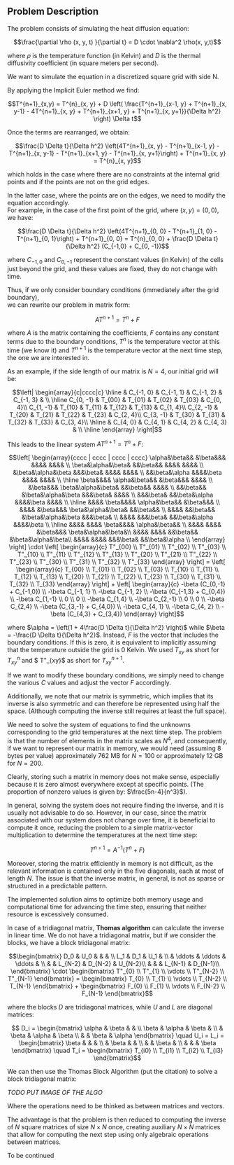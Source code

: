 ## Problem Description


The problem consists of simulating the heat diffusion equation:

```math
\frac{\partial \rho (x, y, t) }{\partial t} = D \cdot \nabla^2 \rho(x, y,t)
```

where $\rho$ is the temperature function (in Kelvin) and $D$ is the thermal diffusivity coefficient (in square meters per second).

We want to simulate the equation in a discretized square grid with side N.

By applying the Implicit Euler method we find:

```math
T^{n+1}_{x,y} = T^{n}_{x, y} + D \left( \frac{T^{n+1}_{x-1, y} + T^{n+1}_{x, y-1} - 4T^{n+1}_{x, y} + T^{n+1}_{x+1, y} + T^{n+1}_{x, y+1}}{\Delta h^2} \right) \Delta t
```

Once the terms are rearranged, we obtain:

```math
\frac{D \Delta t}{\Delta h^2} \left(4T^{n+1}_{x, y} - T^{n+1}_{x-1, y} - T^{n+1}_{x, y-1} - T^{n+1}_{x+1, y} - T^{n+1}_{x, y+1}\right) + T^{n+1}_{x, y}  = T^{n}_{x, y}
```

which holds in the case where there are no constraints at the internal grid points and if the points are not on the grid edges.

In the latter case, where the points are on the edges, we need to modify the equation accordingly.  
For example, in the case of the first point of the grid, where $(x, y) = (0,0)$, we have:

```math
\frac{D \Delta t}{\Delta h^2} \left(4T^{n+1}_{0, 0} - T^{n+1}_{1, 0} - T^{n+1}_{0, 1}\right) + T^{n+1}_{0, 0}  = T^{n}_{0, 0} + \frac{D \Delta t}{\Delta h^2} (C_{-1,0} + C_{0, -1})
```

where $C_{-1,0}$ and $C_{0,-1}$ represent the constant values (in Kelvin) of the cells just beyond the grid, and these values are fixed, they do not change with time.

Thus, if we only consider boundary conditions (immediately after the grid boundary),  
we can rewrite our problem in matrix form:

$$
A T^{n+1} = T^{n} + F
$$

where $A$ is the matrix containing the coefficients, $F$ contains any constant terms due to the boundary conditions, $T^n$ is the temperature vector at this time (we know it) and $T^{n+1}$ is the temperature vector at the next time step, the one we are interested in.

As an example, if the side length of our matrix is $N=4$, our initial grid will be:

```math
\left|
\begin{array}{c|cccc|c}
\hline
 & C_{-1, 0} & C_{-1, 1} & C_{-1, 2} & C_{-1, 3} & \\ \hline
C_{0, -1} & T_{00} & T_{01} & T_{02} & T_{03} & C_{0, 4}\\
C_{1, -1} & T_{10} & T_{11} & T_{12} & T_{13} & C_{1, 4}\\
C_{2, -1} & T_{20} & T_{21} & T_{22} & T_{23} & C_{2, 4}\\
C_{3, -1} & T_{30} & T_{31} & T_{32} & T_{33} & C_{3, 4}\\ \hline
& C_{4, 0} & C_{4, 1} & C_{4, 2} & C_{4, 3} & \\ \hline
\end{array}
\right|
```

This leads to the linear system $A T^{n+1} = T^{n} + F$:

```math
\left[
\begin{array}{cccc | cccc | cccc | cccc}
\alpha&\beta&&          &\beta&&&               &&&&                &&&& \\
\beta&\alpha&\beta&     &&\beta&&               &&&&                &&&& \\
&\beta&\alpha&\beta     &&&\beta&               &&&&                &&&& \\
&&\beta&\alpha          &&&&\beta               &&&&                &&&& \\ \hline
\beta&&&&               \alpha&\beta&&          &\beta&&&            &&&& \\
&\beta&&&               \beta&\alpha&\beta&     &&\beta&&            &&&& \\
&&\beta&&               &\beta&\alpha&\beta     &&&\beta&            &&&& \\
&&&\beta&               &&\beta&\alpha          &&&&\beta            &&&& \\ \hline
&&&&                    \beta&&&&               \alpha&\beta&&          &\beta&&& \\
&&&&                    &\beta&&&               \beta&\alpha&\beta&     &&\beta&& \\
&&&&                    &&\beta&&               &\beta&\alpha&\beta     &&&\beta& \\
&&&&                    &&&\beta&               &&\beta&\alpha          &&&&\beta \\ \hline
&&&&        &&&&                    \beta&&&&               \alpha&\beta&&     \\
&&&&        &&&&                    &\beta&&&               \beta&\alpha&\beta&\\
&&&&        &&&&                    &&\beta&&               &\beta&\alpha&\beta\\
&&&&        &&&&                    &&&\beta&               &&\beta&\alpha     \\
\end{array}
\right]
\cdot 
\left[
\begin{array}{c}
T"_{00} \\ T"_{01} \\ T"_{02} \\ T"_{03} \\
T"_{10} \\ T"_{11} \\ T"_{12} \\ T"_{13} \\
T"_{20} \\ T"_{21} \\ T"_{22} \\ T"_{23} \\
T"_{30} \\ T"_{31} \\ T"_{32} \\ T"_{33}
\end{array}
\right]
=
\left[
\begin{array}{c}
T_{00} \\ T_{01} \\ T_{02} \\ T_{03} \\
T_{10} \\ T_{11} \\ T_{12} \\ T_{13} \\
T_{20} \\ T_{21} \\ T_{22} \\ T_{23} \\
T_{30} \\ T_{31} \\ T_{32} \\ T_{33}
\end{array}
\right]
+
\left[
\begin{array}{c}
-\beta (C_{0,-1} + C_{-1,0}) \\ -\beta C_{-1, 1} \\ -\beta C_{-1, 2} \\ -\beta (C_{-1,3} + C_{0,4})  \\
-\beta C_{1,-1} \\ 0 \\ 0 \\ -\beta C_{1,4} \\
-\beta C_{2,-1} \\ 0 \\ 0 \\ -\beta C_{2,4} \\
-\beta (C_{3,-1} + C_{4,0}) \\ -\beta C_{4, 1} \\ -\beta C_{4, 2} \\ -\beta (C_{4,3} + C_{3,4}) 
\end{array}
\right]
```
where $\alpha = \left(1 + 4\frac{D \Delta t}{\Delta h^2} \right)$ while $\beta = -\frac{D \Delta t}{\Delta h^2}$.
Instead, $F$ is the vector that includes the boundary conditions.
If this is zero, it is equivalent to implicitly assuming that the temperature outside the grid is 0 Kelvin.
We used $`T_{xy}`$ as short for $`T^n_{xy}`$ and $` T"_{xy}`$ as short for $`T^{n+1}_{xy} `$.

If we want to modify these boundary conditions, we simply need to change the various $C$ values and adjust the vector $F$ accordingly.

Additionally, we note that our matrix is symmetric, which implies that its inverse is also symmetric and can therefore be represented using half the space. (Although computing the inverse still requires at least the full space).

We need to solve the system of equations to find the unknowns corresponding to the grid temperatures at the next time step. The problem is that the number of elements in the matrix scales as $N^4$, and consequently, if we want to represent our matrix in memory, we would need (assuming 8 bytes per value) approximately $762$ MB for $N=100$ or approximately $12$ GB for $N=200$.

Clearly, storing such a matrix in memory does not make sense, especially because it is zero almost everywhere except at specific points. (The proportion of nonzero values is given by: $\frac{5n-4}{n^3}$).

In general, solving the system does not require finding the inverse, and it is usually not advisable to do so. However, in our case, since the matrix associated with our system does not change over time, it is beneficial to compute it once, reducing the problem to a simple matrix-vector multiplication to determine the temperatures at the next time step:  

```math
T^{n+1} = A^{-1} (T^n + F)
```

Moreover, storing the matrix efficiently in memory is not difficult, as the relevant information is contained only in the five diagonals, each at most of length $N$. The issue is that the inverse matrix, in general, is not as sparse or structured in a predictable pattern.  

The implemented solution aims to optimize both memory usage and computational time for advancing the time step, ensuring that neither resource is excessively consumed.  

In case of a tridiagonal matrix, **Thomas algorithm** can calculate the inverse in linear time. We do not have a tridiagonal matrix, but if we consider the blocks, we have a block tridiagonal matrix:

```math
\begin{bmatrix}
D_0 & U_0 &  & & \\
L_1 & D_1 & U_1 & \\
 &  \ddots & \ddots & \ddots & \\ 
&  &  L_{N-2} & D_{N-2} & U_{N-2}\\
 &  &  & L_{N-1} & D_{N-1}\\ 
\end{bmatrix}
\cdot
\begin{bmatrix}
    T"_{0} \\ T"_{1} \\ \vdots \\ T"_{N-2} \\ T"_{N-1}
\end{bmatrix}
 =
\begin{bmatrix}
    T_{0} \\ T_{1} \\ \vdots \\ T_{N-2} \\ T_{N-1}
\end{bmatrix}
+
\begin{bmatrix}
    F_{0} \\ F_{1} \\ \vdots \\ F_{N-2} \\ F_{N-1}
\end{bmatrix}
```

where the blocks $D$ are tridiagonal matrices, while $U$ and $L$ are diagonal matrices:

```math
    D_i = 
    \begin{bmatrix}
     \alpha & \beta & &  \\
    \beta & \alpha & \beta &  \\
    & \beta & \alpha & \beta  \\
    & & \beta & \alpha  
    \end{bmatrix}
    \quad
    U_i = L_i = 
    \begin{bmatrix}
     \beta & & &  \\
    & \beta & &  \\
    & & \beta &  \\
    & & & \beta  
    \end{bmatrix}
    \quad
    T_i = 
    \begin{bmatrix}
        T_{i0} \\ T_{i1} \\ T_{i2} \\ T_{i3} 
    \end{bmatrix}
```
We can then use the Thomas Block Algorithm (put the citation) to solve a block tridiagonal matrix:

*TODO PUT IMAGE OF THE ALGO*

Where the operations need to be thinked as between matrices and vectors.

The advantage is that the problem is then reduced to computing the inverse of $N$ square matrices of size $N \times N$ once, creating auxiliary $N \times N$ matrices that allow for computing the next step using only algebraic operations between matrices.



To be continued
